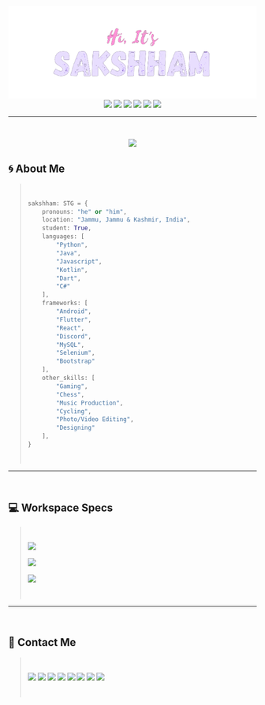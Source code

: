 <p align="center">
    <a href="https://sakshhamthecoder.github.io">
        <img src="gh_banner.png">
    </a>
    <img src="https://komarev.com/ghpvc/?username=sakshhamthecoder&label=Profile%20views&color=ff91d6&style=flat " /> 
    <img src="https://img.shields.io/github/followers/sakshhamthecoder?color=black&style=social" /> 
    <img src="https://img.shields.io/github/stars/sakshhamthecoder?style=social" /> 
    <img src="https://img.shields.io/twitter/follow/IamSakshham_28?label=Followers&style=social" /> 
    <img src="https://img.shields.io/twitch/status/sakshhamthegamer?label=Status&style=social" /> 
    <img src="https://img.shields.io/youtube/channel/subscribers/UCKL3OhXxXXoM6bNStopEUWA?style=social" /> 
</p>

---
<br>


<p align="center">
<img src="https://github-readme-stats.vercel.app/api?username=SakshhamTheCoder&count_private=true&hide=contribs&show_icons=true&theme=midnight-purple&border_radius=20&border_color=e8defe&title_color=ff91d6&ring_color=e8ddfe"/>

<br>

<h2>🌀 About Me </h2>

<blockquote>
<br>

```python
sakshham: STG = {
    pronouns: "he" or "him",
    location: "Jammu, Jammu & Kashmir, India",
    student: True,
    languages: [
        "Python",
        "Java",
        "Javascript",
        "Kotlin",
        "Dart",
        "C#"
    ],
    frameworks: [
        "Android",
        "Flutter",
        "React",
        "Discord",
        "MySQL",
        "Selenium",
        "Bootstrap"
    ], 
    other_skills: [
        "Gaming",
        "Chess",
        "Music Production",
        "Cycling",
        "Photo/Video Editing",
        "Designing"
    ],
}
```
<br>
</blockquote>

---

<br>
<h2>💻 Workspace Specs </h2>

<blockquote>
<br>

[![](https://img.shields.io/badge/Windows-Dell_G3_3500-0078D6?style=for-the-badge&logo=windows&logoColor=white)](google.com)

[![](https://img.shields.io/badge/Intel-Core_i5_10th-0071C5?style=for-the-badge&logo=intel&logoColor=white)](google.com)

[![](https://img.shields.io/badge/NVIDIA-GTX1650-76B900?style=for-the-badge&logo=nvidia&logoColor=white)](google.com)

<br>
</blockquote>

---

<br>
<h2>👋 Contact Me </h2>

<blockquote>
<br>

[![](https://img.shields.io/badge/website-000000?style=for-the-badge&logo=About.me&logoColor=white)](https://sakshhamthecoder.github.io/)
[![](https://img.shields.io/badge/Instagram-E4405F?style=for-the-badge&logo=instagram&logoColor=white)](https://www.instagram.com/iamsakshham_28/)
[![](https://img.shields.io/badge/Twitter-1DA1F2?style=for-the-badge&logo=twitter&logoColor=white)](https://twitter.com/iamsakshham_28)
[![](https://img.shields.io/badge/Reddit-FF4500?style=for-the-badge&logo=reddit&logoColor=white)](https://www.reddit.com/user/SakshhamTheGamer/)
[![](https://img.shields.io/badge/Spotify-1ED760?&style=for-the-badge&logo=spotify&logoColor=white)](https://open.spotify.com/user/dwfi2gnrcbj8ly18nr513qcxh)
[![](https://img.shields.io/badge/Twitch-9146FF?style=for-the-badge&logo=twitch&logoColor=white)](https://www.twitch.tv/sakshhamthegamer)
[![](https://img.shields.io/badge/Stack_Overflow-FE7A16?style=for-the-badge&logo=stack-overflow&logoColor=white)](https://stackoverflow.com/users/14649187/sakshhamthecoder)
[![](https://img.shields.io/badge/YouTube-FF0000?style=for-the-badge&logo=youtube&logoColor=white)](https://www.youtube.com/channel/UCKL3OhXxXXoM6bNStopEUWA)

<br>
</blockquote>

